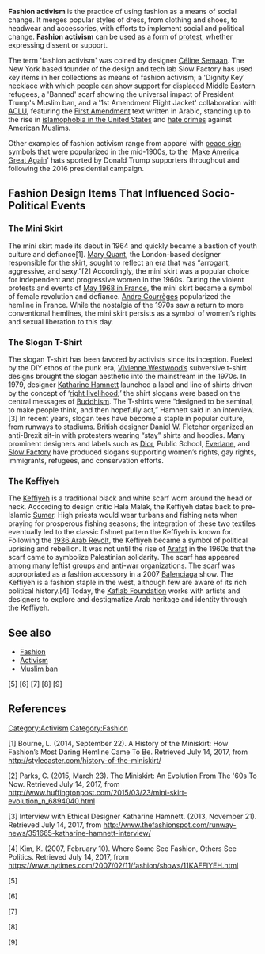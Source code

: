 **Fashion activism** is the practice of using fashion as a means of
social change. It merges popular styles of dress, from clothing and
shoes, to headwear and accessories, with efforts to implement social and
political change. **Fashion activism** can be used as a form of
[protest](protest "wikilink"), whether expressing dissent or support.

The term 'fashion activism' was coined by designer [Céline
Semaan](Céline_Semaan_Vernon "wikilink"). The New York based founder of
the design and tech lab Slow Factory has used key items in her
collections as means of fashion activism; a 'Dignity Key' necklace with
which people can show support for displaced Middle Eastern refugees, a
'Banned' scarf showing the universal impact of President Trump's Muslim
ban, and a '1st Amendment Flight Jacket' collaboration with
[ACLU](American_Civil_Liberties_Union "wikilink"), featuring the [First
Amendment](First_Amendment_to_the_United_States_Constitution "wikilink")
text written in Arabic, standing up to the rise in [islamophobia in the
United States](islamophobia_in_the_United_States "wikilink") and [hate
crimes](Hate_crime "wikilink") against American Muslims.

Other examples of fashion activism range from apparel with [peace
sign](Peace_symbols "wikilink") symbols that were popularized in the
mid-1900s, to the '[Make America Great
Again](Make_America_Great_Again "wikilink")' hats sported by Donald
Trump supporters throughout and following the 2016 presidential
campaign.

## Fashion Design Items That Influenced Socio-Political Events

### The Mini Skirt

The mini skirt made its debut in 1964 and quickly became a bastion of
youth culture and defiance[1]. [Mary Quant](Mary_Quant "wikilink"), the
London-based designer responsible for the skirt, sought to reflect an
era that was “arrogant, aggressive, and sexy.”[2] Accordingly, the mini
skirt was a popular choice for independent and progressive women in the
1960s. During the violent protests and events of [May 1968 in
France](May_1968_in_France "wikilink"), the mini skirt became a symbol
of female revolution and defiance. [Andre
Courrèges](Andre_Courrèges "wikilink") popularized the hemline in
France. While the nostalgia of the 1970s saw a return to more
conventional hemlines, the mini skirt persists as a symbol of women’s
rights and sexual liberation to this day.

### The Slogan T-Shirt

The slogan T-shirt has been favored by activists since its inception.
Fueled by the DIY ethos of the punk era, [Vivienne
Westwood’s](Vivienne_Westwood "wikilink") subversive t-shirt designs
brought the slogan aesthetic into the mainstream in the 1970s. In 1979,
designer [Katharine Hamnett](Katharine_Hamnett "wikilink") launched a
label and line of shirts driven by the concept of ‘[right
livelihood](right_livelihood "wikilink");’ the shirt slogans were based
on the central messages of [Buddhism](Buddhism "wikilink"). The T-shirts
were “designed to be seminal, to make people think, and then hopefully
act,” Hamnett said in an interview.[3] In recent years, slogan tees have
become a staple in popular culture, from runways to stadiums. British
designer Daniel W. Fletcher organized an anti-Brexit sit-in with
protesters wearing “stay” shirts and hoodies. Many prominent designers
and labels such as [Dior](Dior "wikilink"), Public School,
[Everlane](Everlane "wikilink"), and [Slow
Factory](https://slowfactory.com/) have produced slogans supporting
women’s rights, gay rights, immigrants, refugees, and conservation
efforts.

### The Keffiyeh

The [Keffiyeh](Keffiyeh "wikilink") is a traditional black and white
scarf worn around the head or neck. According to design critic Hala
Malak, the Keffiyeh dates back to pre-Islamic [Sumer](Sumer "wikilink").
High priests would wear turbans and fishing nets when praying for
prosperous fishing seasons; the integration of these two textiles
eventually led to the classic fishnet pattern the Keffiyeh is known for.
Following the [1936 Arab Revolt](1936_Arab_Revolt "wikilink"), the
Keffiyeh became a symbol of political uprising and rebellion. It was not
until the rise of [Arafat](Yasser_Arafat "wikilink") in the 1960s that
the scarf came to symbolize Palestinian solidarity. The scarf has
appeared among many leftist groups and anti-war organizations. The scarf
was appropriated as a fashion accessory in a 2007
[Balenciaga](Balenciaga "wikilink") show. The Keffiyeh is a fashion
staple in the west, although few are aware of its rich political
history.[4] Today, the [Kaflab Foundation](http://www.kaflab.org/) works
with artists and designers to explore and destigmatize Arab heritage and
identity through the Keffiyeh.

## See also

-   [Fashion](Fashion "wikilink")
-   [Activism](Activism "wikilink")
-   [Muslim ban](Muslim_ban_(disambiguation) "wikilink")

[5] [6] [7] [8] [9]

## References

[Category:Activism](Category:Activism "wikilink")
[Category:Fashion](Category:Fashion "wikilink")

[1] Bourne, L. (2014, September 22). A History of the Miniskirt: How
Fashion’s Most Daring Hemline Came To Be. Retrieved July 14, 2017, from
<http://stylecaster.com/history-of-the-miniskirt/>

[2] Parks, C. (2015, March 23). The Miniskirt: An Evolution From The
'60s To Now. Retrieved July 14, 2017, from
<http://www.huffingtonpost.com/2015/03/23/mini-skirt-evolution_n_6894040.html>

[3] Interview with Ethical Designer Katharine Hamnett. (2013, November
21). Retrieved July 14, 2017, from
<http://www.thefashionspot.com/runway-news/351665-katharine-hamnett-interview/>

[4] Kim, K. (2007, February 10). Where Some See Fashion, Others See
Politics. Retrieved July 14, 2017, from
<https://www.nytimes.com/2007/02/11/fashion/shows/11KAFFIYEH.html>

[5]

[6]

[7]

[8]

[9]